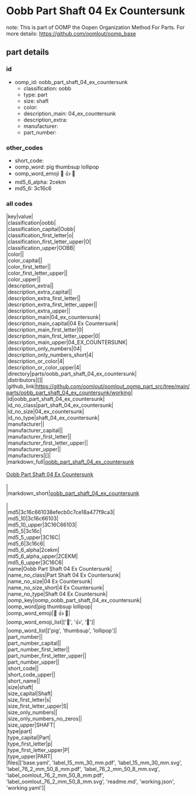 # Oobb Part Shaft 04 Ex Countersunk  

note: This is part of OOMP the Oopen Organization Method For Parts. For more details: https://github.com/oomlout/oomp_base

##  part details





### id
* oomp_id: oobb_part_shaft_04_ex_countersunk
  * classification: oobb
  * type: part
  * size: shaft
  * color: 
  * description_main: 04_ex_countersunk
  * description_extra: 
  * manufacturer: 
  * part_number: 

### other_codes
* short_code: 
* oomp_word: pig thumbsup lollipop
* oomp_word_emoji :pig: :thumbsup: :lollipop:
* md5_6_alpha: 2cekm
* md5_6: 3c16c6

### all codes 
|key|value|  
|classification|oobb|  
|classification_capital|Oobb|  
|classification_first_letter|o|  
|classification_first_letter_upper|O|  
|classification_upper|OOBB|  
|color||  
|color_capital||  
|color_first_letter||  
|color_first_letter_upper||  
|color_upper||  
|description_extra||  
|description_extra_capital||  
|description_extra_first_letter||  
|description_extra_first_letter_upper||  
|description_extra_upper||  
|description_main|04_ex_countersunk|  
|description_main_capital|04 Ex Countersunk|  
|description_main_first_letter|0|  
|description_main_first_letter_upper|0|  
|description_main_upper|04_EX_COUNTERSUNK|  
|description_only_numbers|04|  
|description_only_numbers_short|4|  
|description_or_color|4|  
|description_or_color_upper|4|  
|directory|parts/oobb_part_shaft_04_ex_countersunk|  
|distributors|[]|  
|github_link|https://github.com/oomlout/oomlout_oomp_part_src/tree/main/parts/oobb_part_shaft_04_ex_countersunk/working|  
|id|oobb_part_shaft_04_ex_countersunk|  
|id_no_class|part_shaft_04_ex_countersunk|  
|id_no_size|04_ex_countersunk|  
|id_no_type|shaft_04_ex_countersunk|  
|manufacturer||  
|manufacturer_capital||  
|manufacturer_first_letter||  
|manufacturer_first_letter_upper||  
|manufacturer_upper||  
|manufacturers|[]|  
|markdown_full|[oobb_part_shaft_04_ex_countersunk](https://github.com/oomlout/oomlout_oomp_part_src/tree/main/parts/oobb_part_shaft_04_ex_countersunk/working)<br>[](https://github.com/oomlout/oomlout_oomp_part_src/tree/main/parts/oobb_part_shaft_04_ex_countersunk/working)<br>[Oobb Part Shaft 04 Ex Countersunk](https://github.com/oomlout/oomlout_oomp_part_src/tree/main/parts/oobb_part_shaft_04_ex_countersunk/working)<br><br>|  
|markdown_short|[oobb_part_shaft_04_ex_countersunk](https://github.com/oomlout/oomlout_oomp_part_src/tree/main/parts/oobb_part_shaft_04_ex_countersunk/working)<br><br>|  
|md5|3c16c661038efecb0c7ce18a477f9ca3|  
|md5_10|3c16c66103|  
|md5_10_upper|3C16C66103|  
|md5_5|3c16c|  
|md5_5_upper|3C16C|  
|md5_6|3c16c6|  
|md5_6_alpha|2cekm|  
|md5_6_alpha_upper|2CEKM|  
|md5_6_upper|3C16C6|  
|name|Oobb Part Shaft 04 Ex Countersunk|  
|name_no_class|Part Shaft 04 Ex Countersunk|  
|name_no_size|04 Ex Countersunk|  
|name_no_size_short|4 Ex Countersunk|  
|name_no_type|Shaft 04 Ex Countersunk|  
|oomp_key|oomp_oobb_part_shaft_04_ex_countersunk|  
|oomp_word|pig thumbsup lollipop|  
|oomp_word_emoji|:pig: :thumbsup: :lollipop:|  
|oomp_word_emoji_list|[':pig:', ':thumbsup:', ':lollipop:']|  
|oomp_word_list|['pig', 'thumbsup', 'lollipop']|  
|part_number||  
|part_number_capital||  
|part_number_first_letter||  
|part_number_first_letter_upper||  
|part_number_upper||  
|short_code||  
|short_code_upper||  
|short_name||  
|size|shaft|  
|size_capital|Shaft|  
|size_first_letter|s|  
|size_first_letter_upper|S|  
|size_only_numbers||  
|size_only_numbers_no_zeros||  
|size_upper|SHAFT|  
|type|part|  
|type_capital|Part|  
|type_first_letter|p|  
|type_first_letter_upper|P|  
|type_upper|PART|  
|files|['base.yaml', 'label_15_mm_30_mm.pdf', 'label_15_mm_30_mm.svg', 'label_76_2_mm_50_8_mm.pdf', 'label_76_2_mm_50_8_mm.svg', 'label_oomlout_76_2_mm_50_8_mm.pdf', 'label_oomlout_76_2_mm_50_8_mm.svg', 'readme.md', 'working.json', 'working.yaml']|  
